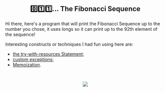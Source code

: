 <h2 align="center">
0️⃣1️⃣1️⃣... The Fibonacci Sequence
</h2> 

Hi there, here's a program that will print the Fibonacci Sequence up to the number you chose, it uses longs so it can print up to the 92th element of the sequence!

Interesting constructs or techniques I had fun using here are:
- [the try-with-resources Statement](https://docs.oracle.com/javase/tutorial/essential/exceptions/tryResourceClose.html);
- [custom exceptions](https://www.baeldung.com/java-new-custom-exception);
- [Memoization](https://www.geeksforgeeks.org/what-is-memoization-a-complete-tutorial/).
</br>
<p align="center">
  <img src="https://user-images.githubusercontent.com/116837478/232337354-943f1320-6d20-4395-9ed9-7462c04b59ea.gif"/>
</p>

